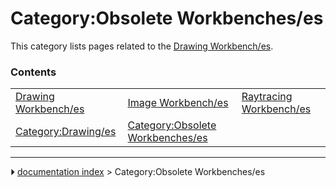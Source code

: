 # Category:Obsolete Workbenches/es
This category lists pages related to the [Drawing Workbench/es](Drawing_Workbench/es.md).

### Contents

|     |     |     |
| --- | --- | --- |
| [Drawing Workbench/es](Drawing_Workbench/es.md) | [Image Workbench/es](Image_Workbench/es.md) | [Raytracing Workbench/es](Raytracing_Workbench/es.md) |
| [Category:Drawing/es](Category_Drawing/es.md) | [Category:Obsolete Workbenches/es](Category_Obsolete_Workbenches/es.md) |



---
⏵ [documentation index](../README.md) > Category:Obsolete Workbenches/es
